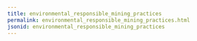 ```yaml
---
title: environmental_responsible_mining_practices
permalink: environmental_responsible_mining_practices.html
jsonid: environmental_responsible_mining_practices
---
```

